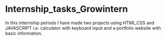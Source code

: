 # Internship_tasks_Growintern
In this internship periods I have made two projects using HTML,CSS and JAVASCRIPT i.e. calculator with keyboard input and a portfolio website with basic information.
